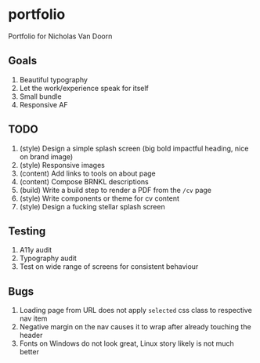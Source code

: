 # portfolio

Portfolio for Nicholas Van Doorn

## Goals

1. Beautiful typography
1. Let the work/experience speak for itself
1. Small bundle
1. Responsive AF

## TODO

1. (style) Design a simple splash screen (big bold impactful heading, nice on brand image)
1. (style) Responsive images
1. (content) Add links to tools on about page
1. (content) Compose BRNKL descriptions
1. (build) Write a build step to render a PDF from the `/cv` page
1. (style) Write components or theme for cv content
1. (style) Design a fucking stellar splash screen

## Testing

1. A11y audit
1. Typography audit
1. Test on wide range of screens for consistent behaviour

## Bugs

1. Loading page from URL does not apply `selected` css class to respective nav item
1. Negative margin on the nav causes it to wrap after already touching the header
1. Fonts on Windows do not look great, Linux story likely is not much better
